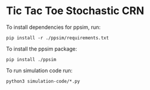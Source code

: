 # Tic Tac Toe Stochastic CRN

To install dependencies for ppsim, run:

```pip install -r ./ppsim/requirements.txt```

To install the ppsim package:

```pip install ./ppsim```

To run simulation code run:

```python3 simulation-code/*.py```